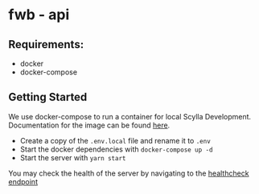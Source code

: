 # fwb - api

## Requirements:

- docker
- docker-compose

## Getting Started

We use docker-compose to run a container for local Scylla Development.
Documentation for the image can be found [here](https://hub.docker.com/r/scylladb/scylla/).

- Create a copy of the `.env.local` file and rename it to `.env`
- Start the docker dependencies with `docker-compose up -d`
- Start the server with `yarn start`

You may check the health of the server by navigating to the [healthcheck endpoint](http://localhost:3001/healthcheck)